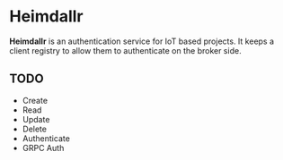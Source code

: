 # Heimdallr

**Heimdallr** is an authentication service for IoT based projects. It keeps a client registry to allow them to authenticate on the broker side.

## TODO

- Create
- Read
- Update
- Delete
- Authenticate
- GRPC Auth
